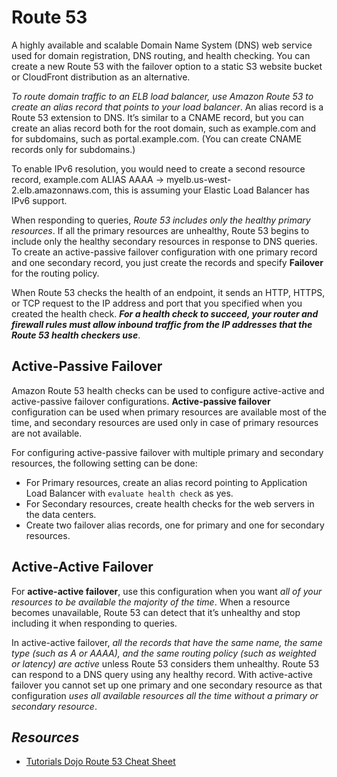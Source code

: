 # Route 53

A highly available and scalable Domain Name System (DNS) web service used for domain registration, DNS routing, and health checking. You can create a new Route 53 with the failover option to a static S3 website bucket or CloudFront distribution as an alternative.

*To route domain traffic to an ELB load balancer, use Amazon Route 53 to create an alias record that points to your load balancer*. An alias record is a Route 53 extension to DNS. It’s similar to a CNAME record, but you can create an alias record both for the root domain, such as example.com and for subdomains, such as portal.example.com. (You can create CNAME records only for subdomains.) 

To enable IPv6 resolution, you would need to create a second resource record, example.com ALIAS AAAA -> myelb.us-west-2.elb.amazonnaws.com, this is assuming your Elastic Load Balancer has IPv6 support.

When responding to queries, *Route 53 includes only the healthy primary resources*. If all the primary resources are unhealthy, Route 53 begins to include only the healthy secondary resources in response to DNS queries. To create an active-passive failover configuration with one primary record and one secondary record, you just create the records and specify **Failover** for the routing policy. 

When Route 53 checks the health of an endpoint, it sends an HTTP, HTTPS, or TCP request to the IP address and port that you specified when you created the health check. ***For a health check to succeed, your router and firewall rules must allow inbound traffic from the IP addresses that the Route 53 health checkers use***.

## Active-Passive Failover

Amazon Route 53 health checks can be used to configure active-active and active-passive failover configurations. **Active-passive failover** configuration can be used when primary resources are available most of the time, and secondary resources are used only in case of primary resources are not available.

For configuring active-passive failover with multiple primary and secondary resources, the following setting can be done:
- For Primary resources, create an alias record pointing to Application Load Balancer with `evaluate health check` as yes.
- For Secondary resources, create health checks for the web servers in the data centers.
- Create two failover alias records, one for primary and one for secondary resources.

## Active-Active Failover

For **active-active failover**, use this configuration when you want *all of your resources to be available the majority of the time*. When a resource becomes unavailable, Route 53 can detect that it’s unhealthy and stop including it when responding to queries.

In active-active failover, *all the records that have the same name, the same type (such as A or AAAA), and the same routing policy (such as weighted or latency) are active* unless Route 53 considers them unhealthy. Route 53 can respond to a DNS query using any healthy record. With active-active failover you cannot set up one primary and one secondary resource as that configuration *uses all available resources all the time without a primary or secondary resource*.

## *Resources*

- [Tutorials Dojo Route 53 Cheat Sheet](https://tutorialsdojo.com/amazon-route-53/)